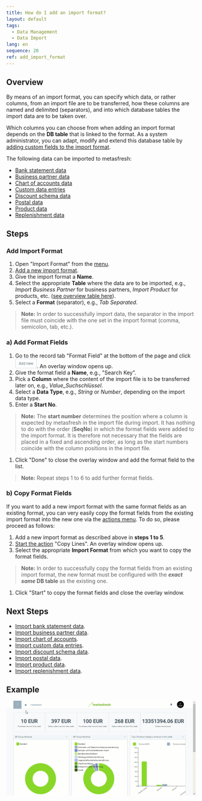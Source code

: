 ```yaml
---
title: How do I add an import format?
layout: default
tags:
  - Data Management
  - Data Import
lang: en
sequence: 20
ref: add_import_format
---
```


## Overview
By means of an import format, you can specify which data, or rather columns, from an import file are to be transferred, how these columns are named and delimited (separators), and into which database tables the import data are to be taken over.

Which columns you can choose from when adding an import format depends on the **DB table** that is linked to the format. As a system administrator, you can adapt, modify and extend this database table by [adding custom fields to the import format](Import_format_add_custom_fields).

The following data can be imported to metasfresh:
- [Bank statement data](Import_bank_statement_data)
- [Business partner data](Import_bpartner_data)
- [Chart of accounts data](Import_charts_of_accounts)
- [Custom data entries](Import_custom_data_entries)
- [Discount schema data](Import_discount_schema)
- [Postal data](Import_postal_data)
- [Product data](Import_product_data)
- [Replenishment data](Import_replenishment_data)

## Steps

### Add Import Format
1. Open "Import Format" from the [menu](Menu).
1. [Add a new import format](New_Record_Window).
1. Give the import format a **Name**.
1. Select the appropriate **Table** where the data are to be imported, e.g., *Import Business Partner* for business partners, *Import Product* for products, etc. ([see overview table here](Data_import_metasfresh)).
1. Select a **Format** (separator), e.g., *Tab Separated*.
 >**Note:** In order to successfully import data, the separator in the import file must coincide with the one set in the import format (comma, semicolon, tab, etc.).

### a) Add Format Fields
1. Go to the record tab "Format Field" at the bottom of the page and click ![](assets/Add_New_Button.png). An overlay window opens up.
1. Give the format field a **Name**, e.g., "Search Key".
1. Pick a **Column** where the content of the import file is to be transferred later on, e.g., *Value_Suchschlüssel*.
1. Select a **Data Type**, e.g., *String* or *Number*, depending on the import data type.
1. Enter a **Start No**.
 >**Note:** The **start number** determines the position where a column is expected by metasfresh in the import file during import. It has nothing to do with the order (**SeqNo**) in which the format fields were added to the import format. It is therefore not necessary that the fields are placed in a fixed and ascending order, as long as the start numbers coincide with the column positions in the import file.

1. Click "Done" to close the overlay window and add the format field to the list.
 >**Note:** Repeat steps 1 to 6 to add further format fields.

### b) Copy Format Fields
If you want to add a new import format with the same format fields as an existing format, you can very easily copy the format fields from the existing import format into the new one via the [actions menu](StartAction). To do so, please proceed as follows:

1. Add a new import format as described above in **steps 1 to 5**.
1. [Start the action](StartAction) "Copy Lines". An overlay window opens up.
1. Select the appropriate **Import Format** from which you want to copy the format fields.
 >**Note:** In order to successfully copy the format fields from an existing import format, the new format must be configured with the **_exact same_ DB table** as the existing one.

1. Click "Start" to copy the format fields and close the overlay window.

## Next Steps
- [Import bank statement data](Import_bank_statement_data).
- [Import business partner data](Import_bpartner_data).
- [Import chart of accounts](Import_charts_of_accounts).
- [Import custom data entries](Import_custom_data_entries).
- [Import discount schema data](Import_discount_schema).
- [Import postal data](Import_postal_data).
- [Import product data](Import_product_data).
- [Import replenishment data](Import_replenishment_data).

## Example
![](assets/Add_import_format.gif)
